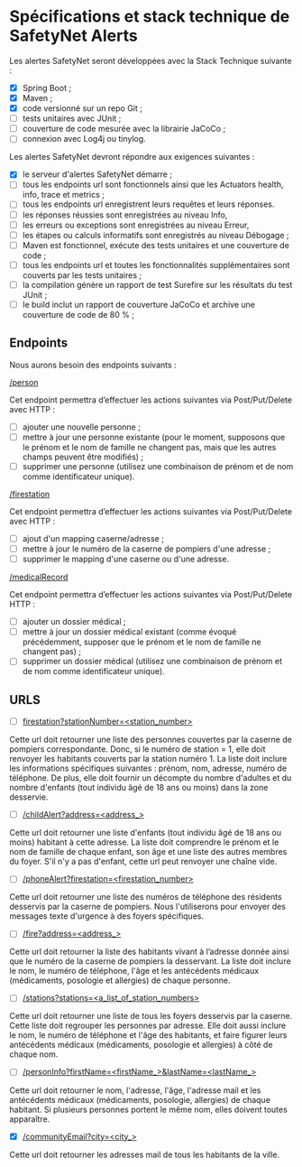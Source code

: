 # Spécifications et stack technique de SafetyNet Alerts

Les alertes SafetyNet seront développées avec la Stack Technique suivante :
-[x]  Spring Boot ; 
-[x]  Maven ; 
-[x]  code versionné sur un repo Git ;
-[ ]  tests unitaires avec JUnit ;
-[ ]  couverture de code mesurée avec la librairie JaCoCo ;
-[ ]  connexion avec Log4j ou tinylog.

Les alertes SafetyNet devront répondre aux exigences suivantes :
-[x]  le serveur d'alertes SafetyNet démarre ;
-[ ]  tous les endpoints url sont fonctionnels ainsi que les Actuators health, info, trace et metrics ;
-[ ]  tous les endpoints url enregistrent leurs requêtes et leurs réponses. 
-[ ]  les réponses réussies sont enregistrées au niveau Info, 
-[ ] les erreurs ou exceptions sont enregistrées au niveau Erreur, 
-[ ] les étapes ou calculs informatifs sont enregistrés au niveau Débogage ;
-[ ] Maven est fonctionnel, exécute des tests unitaires et une couverture de code ;
-[ ] tous les endpoints url et toutes les fonctionnalités supplémentaires sont couverts par les tests unitaires ;
-[ ] la compilation génère un rapport de test Surefire sur les résultats du test JUnit ;
-[ ] le build inclut un rapport de couverture JaCoCo et archive une couverture de code de 80 % ;

## Endpoints

Nous aurons besoin des endpoints suivants :

[/person](http://localhost:8080/person)

Cet endpoint permettra d’effectuer les actions suivantes via Post/Put/Delete avec HTTP :
-[ ] ajouter une nouvelle personne ;
-[ ] mettre à jour une personne existante (pour le moment, supposons que le prénom et le nom de famille ne changent pas, mais que les autres champs peuvent être modifiés) ;
-[ ] supprimer une personne (utilisez une combinaison de prénom et de nom comme identificateur unique).

[/firestation](http://localhost:8080/firestation)

Cet endpoint permettra d’effectuer les actions suivantes via Post/Put/Delete avec HTTP :
-[ ]  ajout d'un mapping caserne/adresse ;
-[ ]  mettre à jour le numéro de la caserne de pompiers d'une adresse ;
-[ ]  supprimer le mapping d'une caserne ou d'une adresse.

 [/medicalRecord](http://localhost:8080/medicalRecord)

Cet endpoint permettra d’effectuer les actions suivantes via Post/Put/Delete HTTP :
-[ ]  ajouter un dossier médical ;
-[ ]  mettre à jour un dossier médical existant (comme évoqué précédemment, supposer que le prénom et le nom de famille ne changent pas) ;
-[ ]  supprimer un dossier médical (utilisez une combinaison de prénom et de nom comme identificateur unique).

## URLS
-[ ] [firestation?stationNumber=<station_number>](http://localhost:8080/firestation?stationNumber=<station_number>)

Cette url doit retourner une liste des personnes couvertes par la caserne de pompiers correspondante.
Donc, si le numéro de station = 1, elle doit renvoyer les habitants couverts par la station numéro 1. 
La liste doit inclure les informations spécifiques suivantes : prénom, nom, adresse, numéro de téléphone. 
De plus, elle doit fournir un décompte du nombre d'adultes et du nombre d'enfants (tout individu âgé de 18 ans ou moins) dans la zone desservie.

-[ ] [/childAlert?address=<address_>](http://localhost:8080/childAlert?address=<address>)

Cette url doit retourner une liste d'enfants (tout individu âgé de 18 ans ou moins) habitant à cette adresse.
La liste doit comprendre le prénom et le nom de famille de chaque enfant, son âge et une liste des autres membres du foyer. 
S'il n'y a pas d'enfant, cette url peut renvoyer une chaîne vide.

-[ ] [/phoneAlert?firestation=<firestation_number>](http://localhost:8080/phoneAlert?firestation=<firestation_number>)

Cette url doit retourner une liste des numéros de téléphone des résidents desservis par la caserne de pompiers. 
Nous l'utiliserons pour envoyer des messages texte d'urgence à des foyers spécifiques.

-[ ] [/fire?address=<address_>](http://localhost:8080/fire?address=<address>)

Cette url doit retourner la liste des habitants vivant à l’adresse donnée ainsi que le numéro de la caserne de pompiers la desservant. 
La liste doit inclure le nom, le numéro de téléphone, l'âge et les antécédents médicaux (médicaments, posologie et allergies) de chaque personne.

-[ ] [/stations?stations=<a_list_of_station_numbers>](http://localhost:8080/flood/stations?stations=<a_list_of_station_numbers>)

Cette url doit retourner une liste de tous les foyers desservis par la caserne. 
Cette liste doit regrouper les personnes par adresse. 
Elle doit aussi inclure le nom, le numéro de téléphone et l'âge des habitants, et faire figurer leurs antécédents médicaux (médicaments, posologie et allergies) à côté de chaque nom.

-[ ] [/personInfo?firstName=<firstName_>&lastName=<lastName_>](http://localhost:8080/personInfo?firstName=<firstName>&lastName=<lastName>)

Cette url doit retourner le nom, l'adresse, l'âge, l'adresse mail et les antécédents médicaux (médicaments, posologie, allergies) de chaque habitant. 
Si plusieurs personnes portent le même nom, elles doivent toutes apparaître.

-[x] [/communityEmail?city=<city_>](http://localhost:8080/communityEmail?city=<city>)

Cette url doit retourner les adresses mail de tous les habitants de la ville.
